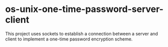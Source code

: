 # os-unix-one-time-password-server-client
This project uses sockets to establish a connection between a server and client to implement a one-time password encryption scheme.
